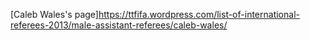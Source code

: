 [Caleb Wales's page]https://ttfifa.wordpress.com/list-of-international-referees-2013/male-assistant-referees/caleb-wales/
